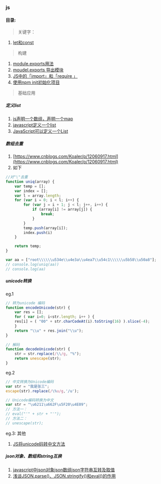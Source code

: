 ### js

#### 目录:
>关键字：
  1. [let和const](https://www.jianshu.com/p/7bba55633028)
>构建
  1. [module.exports用法](https://blog.csdn.net/xqnode/article/details/60610885)
  2. [moudel.exports 导出模块](https://www.cnblogs.com/luxiaoyao/p/8640063.html)
  3. [JS中的「import」和「require 」](https://www.jianshu.com/p/f1e54dde30c8)
  4. [使用npm init初始化项目](https://www.cnblogs.com/WD-NewDemo/p/11141384.html)
>基础应用
     
##### 定义list  
  1. [js声明一个数组，声明一个map](https://blog.csdn.net/shuair/article/details/79945071)   
  2. [javascript定义一个list](https://blog.csdn.net/weixin_30617695/article/details/102282134?depth_1-utm_source=distribute.pc_relevant.none-task-blog-BlogCommendFromMachineLearnPai2-1&utm_source=distribute.pc_relevant.none-task-blog-BlogCommendFromMachineLearnPai2-1)  
  3. [JavaScript可以定义一个List](https://blog.csdn.net/happydecai/article/details/100072598)  
##### 数组去重  
  1. [https://www.cnblogs.com/Koaler/p/12060917.html](https://www.cnblogs.com/Koaler/p/12060917.html)  
  2. 如下
```javascript 1.8
//对"\"去重
function uniq(array) {
    var temp = [];
    var index = [];
    var l = array.length;
    for (var i = 0; i < l; i++) {
        for (var j = i + 1; j < l; j++, i++) {
            if (array[i] != array[j]) {
                break;
            }
        }
        temp.push(array[i]);
        index.push(i)
    }

    return temp;
}

var aa = ["root\\\\\\u534e\\u4e3a\\u4ea7\\u54c1\\\\\\u5b58\\u50a8"];
// console.log(uniq(aa))
// console.log(aa)
```

##### unicode转换
eg.1
```javascript 1.8
// 转为unicode 编码  
function encodeUnicode(str) {  
    var res = [];  
    for ( var i=0; i<str.length; i++ ) {  
    res[i] = ( "00" + str.charCodeAt(i).toString(16) ).slice(-4);  
    }  
    return "\\u" + res.join("\\u");  
}  
  
// 解码  
function decodeUnicode(str) {  
    str = str.replace(/\\/g, "%");  
    return unescape(str);  
} 
```
eg.2
```javascript 1.8
// 中文转换为Unicode编码
var str = "我是张三";
escape(str).replace(/\%u/g,'/u');

// Unicode编码转换为中文
var str = "\u6211\u662F\u5F20\u4E09";
// 方法一：
// eval("'" + str + "'");
// 方法二：
// unescape(str);
```
eg.3: 其他
  1. [JS将unicode码转中文方法](https://blog.csdn.net/qq_43679771/article/details/87893338)  
  
##### json对象、数组和string互换  
  1. [javascript中json对象json数组json字符串互转及取值](https://www.cnblogs.com/tangbang/p/tb.html)  
  2. [浅谈JSON.parse()、JSON.stringify()和eval()的作用](https://www.cnblogs.com/DTBelieve/p/5346603.html)        
